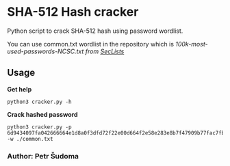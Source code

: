 # SHA-512 Hash cracker

Python script to crack SHA-512 hash using password wordlist.

You can use common.txt wordlist in the repository which is _100k-most-used-passwords-NCSC.txt from [SecLists](https://github.com/danielmiessler/SecLists)_

## Usage

**Get help**

```
python3 cracker.py -h
```

**Crack hashed password**

```
python3 cracker.py -p 6d9434097fa042666664e1d8a0f3dfd72f22e00d664f2e58e283e8b7f47909b77fac7fbbf28ab4e719c3fd593111431965227722cf714b25c0020773219f07af -w ./common.txt
```

### Author: Petr Šudoma
